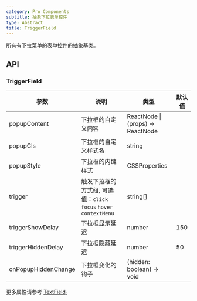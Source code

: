 ```yaml
---
category: Pro Components
subtitle: 抽象下拉表单控件
type: Abstract
title: TriggerField
---
```


所有有下拉菜单的表单控件的抽象基类。

## API

### TriggerField

| 参数 | 说明 | 类型 | 默认值 |
| --- | --- | --- | --- |
| popupContent | 下拉框的自定义内容 | ReactNode \| (props) => ReactNode |  |
| popupCls | 下拉框的自定义样式名 | string |  |
| popupStyle | 下拉框的内链样式 | CSSProperties |  |
| trigger | 触发下拉框的方式组, 可选值：`click` `focus` `hover` `contextMenu` | string\[\] |  |
| triggerShowDelay | 下拉框显示延迟 | number | 150 |
| triggerHiddenDelay | 下拉框隐藏延迟 | number | 50 |
| onPopupHiddenChange | 下拉框变化的钩子 | (hidden: boolean) => void |  |

更多属性请参考 [TextField](/components-pro/text-field/#TextField)。
